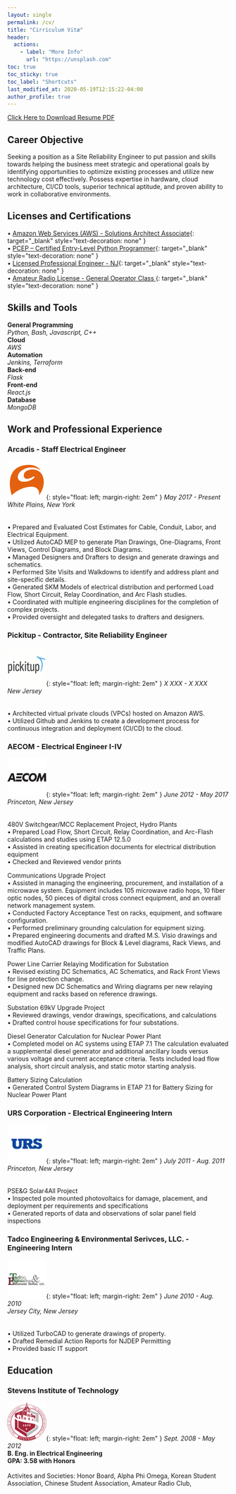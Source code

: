 ```yaml
---
layout: single
permalink: /cv/
title: "Cirriculum Vitæ"
header:
  actions:
    - label: "More Info"
      url: "https://unsplash.com"
toc: true
toc_sticky: true
toc_label: "Shortcuts"
last_modified_at: 2020-05-19T12:15:22-04:00
author_profile: true
---
```

<a href="#" class="btn btn--primary btn--default">Click Here to Download Resume PDF</a>

## Career Objective
Seeking a position as a Site Reliability Engineer to put passion and skills towards helping the business meet strategic and operational goals by identifying opportunities to optimize existing processes and utilize new technology cost effectively. Possess expertise in hardware, cloud architecture, CI/CD tools, superior technical aptitude, and proven ability to work in collaborative environments.

## Licenses and Certifications

• [Amazon Web Services (AWS) - Solutions Architect Associate](https://www.youracclaim.com/badges/f8892d73-2d74-4b9e-a337-25f86813604c/public_url){: target="_blank" style="text-decoration: none" }  
• [PCEP – Certified Entry-Level Python Programmer](https://www.youracclaim.com/badges/370c32ab-bfd2-4208-8901-e9155b6eb969/public_url){: target="_blank" style="text-decoration: none" }  
• [Licensed Professional Engineer - NJ](https://newjersey.mylicense.com/verification/Search.aspx?facility=N){: target="_blank" style="text-decoration: none" }  
• [Amateur Radio License - General Operator Class ](https://wireless2.fcc.gov/UlsApp/UlsSearch/license.jsp?licKey=3110536){: target="_blank" style="text-decoration: none" }  

## Skills and Tools
**General Programming** <br>
*Python, Bash, Javascript, C++*<br>
**Cloud** <br>
*AWS*<br>
**Automation**<br>
*Jenkins, Terraform*<br>
**Back-end**<br>
*Flask*<br>
**Front-end**<br>
*React.js*<br>
**Database**<br>
*MongoDB*<br>

## Work and Professional Experience
### Arcadis - Staff Electrical Engineer
![Arcadis](/assets/images/arcadis.png){: style="float: left; margin-right: 2em" } 
*May 2017 - Present*  
*White Plains, New York*<br>
<br>
<br>
• Prepared and Evaluated Cost Estimates for Cable, Conduit, Labor, and Electrical Equipment.   
• Utilized AutoCAD MEP to generate Plan Drawings, One-Diagrams, Front Views, Control Diagrams, and Block Diagrams.   
• Managed Designers and Drafters to design and generate drawings and schematics.   
• Performed Site Visits and Walkdowns to identify and address plant and site-specific details.   
• Generated SKM Models of electrical distribution and performed Load Flow, Short Circuit, Relay Coordination, and Arc Flash studies.   
• Coordinated with multiple engineering disciplines for the completion of complex projects.   
• Provided oversight and delegated tasks to drafters and designers.   

### Pickitup - Contractor, Site Reliability Engineer
![Pickitup](/assets/images/pickitup.png){: style="float: left; margin-right: 2em" } 
*X XXX - X XXX*  
*New Jersey*<br>
<br>
<br>
• Architected virtual private clouds (VPCs) hosted on Amazon AWS.  
• Utilized Github and Jenkins to create a development process for continuous integration and deployment (CI/CD) to the cloud.  
<!-- • Orchestrated Docker images on Amazon Elastic Container Services (ECS) for automatic scalability and elasticity, deploying or terminating EC2 instances dependent on load -->
<!-- • Created AWS S3 buckets for high availability of object storage for application photos and media, and stored corresponding pre-signed URLs through AWS RDS -->
<!-- • Integrated a CI/CD process through Jenkins pipelines utilizing Docker and AWS ECR/ECS services; allowing continuous integration and deployment of new code and features to the production environment -->
<!-- • Routed global data and media through AWS Cloudfront content delivery network (CDN) and managed incoming network traffic load via elastic load balancing -->
<!-- • Managed and documented many of the application services hosted on AWS, including Gitlab, Confluence and JIRA -->

### AECOM - Electrical Engineer I-IV
![AECOM](/assets/images/aecom.png){: style="float: left; margin-right: 2em" }
*June 2012 - May 2017*  
*Princeton, New Jersey*<br>
<br>
<br>
480V Switchgear/MCC Replacement Project, Hydro Plants  
• Prepared Load Flow, Short Circuit, Relay Coordination, and Arc-Flash calculations and studies using ETAP 12.5.0  
• Assisted in creating specification documents for electrical distribution equipment  
• Checked and Reviewed vendor prints  
  
Communications Upgrade Project  
• Assisted in managing the engineering, procurement, and installation of a microwave system. Equipment includes 105 microwave radio hops, 10 fiber optic nodes, 50 pieces of digital cross connect   equipment, and an overall network management system.    
• Conducted Factory Acceptance Test on racks, equipment, and software configuration.  
• Performed preliminary grounding calculation for equipment sizing.  
• Prepared engineering documents and drafted M.S. Visio drawings and modified AutoCAD drawings for Block & Level diagrams, Rack Views, and Traffic Plans.  
  
Power Line Carrier Relaying Modification for Substation  
• Revised existing DC Schematics, AC Schematics, and Rack Front Views for line protection change.  
• Designed new DC Schematics and Wiring diagrams per new relaying equipment and racks based on reference drawings.  
  
Substation 69kV Upgrade Project  
• Reviewed drawings, vendor drawings, specifications, and calculations  
• Drafted control house specifications for four substations.  
  
Diesel Generator Calculation for Nuclear Power Plant  
• Completed model on AC systems using ETAP 7.1 The calculation evaluated a supplemental diesel generator and additional ancillary loads versus various voltage and current acceptance criteria. Tests   included load flow analysis, short circuit analysis, and static motor starting analysis.  
  
Battery Sizing Calculation  
• Generated Control System Diagrams in ETAP 7.1 for Battery Sizing for Nuclear Power Plant  

### URS Corporation - Electrical Engineering Intern
![URS](/assets/images/urs.png){: style="float: left; margin-right: 2em" }
*July 2011 - Aug. 2011*  
*Princeton, New Jersey*<br>
<br>
<br>
PSE&G Solar4All Project  
• Inspected pole mounted photovoltaics for damage, placement, and deployment per requirements and specifications  
• Generated reports of data and observations of solar panel field inspections  

### Tadco Engineering & Environmental Serivces, LLC. - Engineering Intern
![Tadco](/assets/images/tadco.png){: style="float: left; margin-right: 2em" }
*June 2010 - Aug. 2010*  
*Jersey City, New Jersey*<br>
<br>
<br>
• Utilized TurboCAD to generate drawings of property.  
• Drafted Remedial Action Reports for NJDEP Permitting  
• Provided basic IT support   

## Education
### Stevens Institute of Technology   
![Stevens](/assets/images/stevens.png){: style="float: left; margin-right: 2em" }
*Sept. 2008 - May 2012*  
**B. Eng. in Electrical Engineering**  
**GPA: 3.58 with Honors**<br>
<br>
Activites and Societies: 
Honor Board, 
Alpha Phi Omega, 
Korean Student Association, 
Chinese Student Association, 
Amateur Radio Club,

